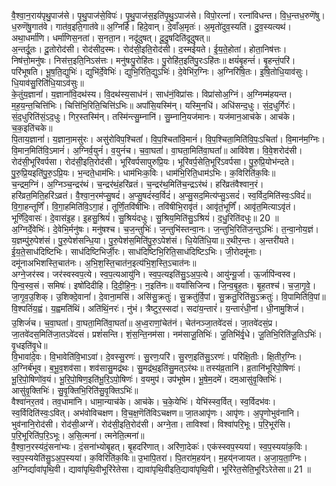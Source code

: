 

  
वै॒श्वा॒न॒राय॑पृथु॒पाज॑से। पृ॒थु॒पाज॑से॒विपः॑। पृ॒थु॒पाज॑स॒इति॑पृ॒थु॒ऽपाज॑से। विपो॒रत्ना॑। रत्ना॑विधन्त। वि॒ध॒न्तध॒रुणॆ॑षु। ध॒रुणॆ॑षु॒गात॑वे। गात॑व॒इति॒गात॑वे॥ अ॒ग्निर्हि। हिदे॒वान्। दे॒वाँअ॒मृतः॑। अ॒मृतो॑दुव॒स्यति॑। दु॒व॒स्यत्यथ॑। अथा॒धर्मा॑णि। धर्मा॑णिस॒नता॑। स॒नता॒न। नदू॑दुषत्। दू॒दु॒षदिति॑दूदुषत्॥  
अ॒न्तर्दू॒तः। दू॒तोरोद॑सी। रोद॑सीद॒स्मः। रोद॑सी॒इति॒रोद॑सी। द॒स्मई॑यते। ई॒य॒ते॒होता॑। होता॒निष॑त्तः। निष॑त्तो॒मनु॑षः। निस॑त्त॒इति॒निऽस॑त्तः। मनु॑षःपु॒रोहि॑तः। पु॒रोहि॑त॒इति॑पु॒रःऽहि॑तः॥ क्षयं॑बृ॒हन्तं॑। बृ॒हन्तं॒परि॑। परि॑भूषति। भू॒ष॒ति॒द्युभिः॑। द्युभि॑र्दे॒वेभिः॑। द्युभि॒रिति॒द्युऽभिः॑। दे॒वेभि॑र॒ग्निः। अ॒ग्निरि॑षि॒तः। इ॒षि॒तोधि॒याव॑सुः। धि॒याव॑सु॒रिति॑धि॒याऽव॑सुः॥  
के॒तुंय॒ज्ञानां॑। य॒ज्ञानां॑वि॒दथ॑स्य। वि॒दथ॑स्य॒साध॑नं। साध॑नं॒विप्रा॑सः। विप्रा॑सोअ॒ग्निं। अ॒ग्निम्म॑हयन्त। म॒ह॒य॒न्त॒चित्ति॑भिः। चित्ति॑भि॒रिति॒चित्ति॑ऽभिः॥ अपां॑सि॒यस्मि॑न्। यस्मि्॒नधि॑। अधि॑सन्द॒धुः। सं॒द॒धुर्गिरः॑। सं॒द॒धुरिति॑सं॒ऽद॒धुः। गिर॒स्तस्मि॑न्। तस्मि॑न्त्सु॒म्नानि॑। सु॒म्नानि॒यज॑मानः। यज॑मान॒आच॑के। आच॑के। च॒क॒इति॑चके॥  
पि॒ताय॒ज्ञानां॑। य॒ज्ञाना॒मसु॑रः। असु॑रोविप॒श्चितां॑। वि॒प॒श्चितां॑वि॒मानं॑। वि॒प॒श्चिता॒मिति॑वि॒पः॒ऽचितां॑। वि॒मान॑म॒ग्निः। वि॒मान॒मिति॑वि॒ऽमानं॑। अ॒ग्निर्व॒युनं॑। व॒युनं॑च। च॒वा॒घतां॑। वा॒घता॒मिति॑वा॒घतां॑॥ आवि॑वेश। वि॒वे॒शरोद॑सी। रोद॑सी॒भूरि॑वर्पसा। रोद॑सी॒इति॒रोद॑सी। भूरि॑वर्पसापुरुप्रि॒यः। भूरि॑वर्प॒सेति॒भूरि॑ऽवर्पसा। पु॒रु॒प्रि॒योभ॑न्दते। पु॒रु॒प्रि॒यइति॑पु॒रु॒ऽप्रि॒यः। भ॒न्दते॒धाम॑भिः। धाम॑भिःक॒विः। धाम॑भि॒रिति॒धाम॑ऽभिः। क॒विरिति॑क॒विः॥  
च॒न्द्रम॒ग्निं। अ॒ग्निञ्च॒न्द्रर॑थं। च॒न्द्रर॑थं॒हरि॑व्रतं। च॒न्द्रर॑थ॒मिति॑च॒न्द्रऽर॑थं। हरि॑व्रतंवैश्वान॒रं। हरि॑व्रत॒मिति॒हरि॑ऽव्रतं। वै॒श्वा॒न॒रम॑प्सु॒षदं॑। अ॒प्सु॒षदं॑स्व॒र्विदं॑। अ॒प्सु॒सद॒मित्य॑प्सु॒ऽसदं॑। स्व॒र्विद॒मिति॑स्वः॒ऽविदं॑॥ वि॒गा॒हन्तूर्णिं॑। वि॒गा॒हमिति॑वि॒ऽगा॒हं। तूर्णिं॒तवि॑षीभिः। तवि॑षीभि॒रावृ॑तं। आवृ॑तं॒भूर्णिं॑। आवृ॑त॒मित्याऽवृ॑तं। भूर्णिं॑दे॒वासः॑। दे॒वास॑इ॒ह। इ॒हसु॒श्रियं॑। सु॒श्रियं॑दधुः। सु॒श्रिय॒मिति॑सु॒ऽश्रियं॑। द॒धु॒रिति॑दधुः॥ 20 ॥  
अ॒ग्निर्दे॒वेभिः॑। दे॒वेभि॒र्मनु॑षः। मनु॑षश्च। च॒ज॒न्तुभिः॑। ज॒न्तुभि॑स्तन्वा॒नः। ज॒न्तुभि॒रिति॑ज॒न्तुऽभिः॑। त॒न्वा॒नोय॒ज्ञं। य॒ज्ञम्पु॑रु॒पेश॑सं। पु॒रु॒पेश॑सन्धि॒या। पु॒रु॒पेश॑स॒मिति॑पु॒रु॒ऽपेश॑सं। धि॒येति॑धि॒या॥ र॒थीर॒न्तः। अ॒न्तरी॑यते। ई॒य॒ते॒साध॑दिष्टिभिः। साध॑दिष्टिभिर्जी॒रः। साध॑दिष्टिभि॒रिति॒साध॑दिष्टिऽभिः। जी॒रोदमू॑नाः। दमू॑नाअभिशस्ति॒चात॑नः। अ॒भि॒श॒स्ति॒चात॑न॒इत्य॑भि॒श॒स्ति॒ऽचात॑नः॥  
अग्ने॒जर॑स्व। जर॑स्वस्वप॒त्ये। स्व॒प॒त्यआयु॑नि। स्व॒प॒त्यइति॑सु॒ऽअ॒प॒त्ये। आयु॑न्यू॒र्जा। ऊ॒र्जापि॑न्वस्व। पि॒न्व॒स्व॒सं। समिषः॑। इषो॑दिदीहि। दि॒दी॒हि॒नः॒। न॒इति॑नः॥ वयां॑सिजिन्व। जि॒न्व॒बृ॒ह॒तः। बृ॒ह॒तश्च॑। च॒जा॒गृ॒वे॒। जा॒गृ॒व॒उ॒शिक्। उ॒शिक्दे॒वानां॑। दे॒वाना॒मसि॑। असि॑सु॒क्रतुः॑। सु॒क्रतु॑र्वि॒पां। सु॒क्रतु॒रिति॑सु॒ऽक्रतुः॑। वि॒पामिति॑वि॒पां॥  
वि॒श्पतिं॑य॒ह्वं। य॒ह्वमति॑थिं। अति॑थिं॒नरः॑। नु॑भं। त्रैष्टुर॒स्सदा॑। सदा॑य॒न्तारं॑। य॒न्तारं॑धी॒नां। धी॒नामु॒शिजं॑। उ॒शिजं॑च। च॒वा॒घतां॑। वा॒घता॒मिति॑वा॒घतां॑॥ अ॒ध्व॒राणां॒चेत॑नं। चेत॑नञ्जा॒तवे॑दसं। जा॒तवे॑दसं॒प्र। जा॒तवे॑दस॒मिति॑जा॒तऽवे॑दसं। प्रशं॑सन्ति। शं॒स॒न्ति॒नम॑सा। नम॑साजू॒तिभिः॑। जू॒तिभि॑र्वृ॒धे। जू॒तिभि॒रिति॑जू॒तिऽभिः॑। वृ॒धइति॑वृ॒धे॥  
वि॒भावा॑दे॒वः। वि॒भावेति॑वि॒भाऽवा॑। दे॒वस्सु॒रणः॑। सु॒रणः॒परि॑। सु॒रण॒इति॑सु॒ऽरणः॑। परि॑क्षि॒तीः। क्षि॒तीर॒ग्निः। अ॒ग्निर्ब॑भूव। ब॒भू॒व॒शव॑सा। शव॑सासु॒मद्र॑थः। सु॒मद्र॑थ॒इति॑सु॒मत्ऽर॑थः॥ तस्य॑व्र॒तानि॑। व्र॒तानि॑भूरिपो॒षिणः॑। भू॒रि॒पो॒षिणो॑व॒यं। भू॒रि॒पो॒षिण॒इति॑भू॒रि॒ऽपो॒षिणः॑। व॒यमुप॑। उप॑भूषेम। भू॒षे॒म॒दमे॑। दम॒आसु॑वृ॒क्तिभिः॑। आसु॑वृ॒क्तिभिः॑। सु॒वृ॒क्तिभि॒रिति॑सु॒वृ॒क्तिऽभिः॑॥  
वैश्वा॑नर॒तव॑। तव॒धामा॑नि। धामा॒न्याच॑के। आच॑के। च॒के॒येभिः॑। येभि॑स्स्व॒र्वित्। स्व॒र्विदभ॑वः। स्व॒र्विदिति॑स्वः॒ऽवित्। अभ॑वोविचक्षण। वि॒च॒क्ष॒णॆति॑विऽचक्षण॥ जा॒तआपृ॑णः। आपृ॑णः। अ॒पृ॒णोभुव॑नानि। भुव॑नानि॒रोद॑सी। रोद॑सी॒अग्ने॑। रोद॑सी॒इति॒रोद॑सी। अग्ने॒ता। ताविश्वा॑। विश्वा॑परि॒भूः। प॒रि॒भूर॑सि। प॒रि॒भूरिति॑प॒रि॒ऽभूः। अ॒सि॒त्मना॑। त्मनेति॒त्मना॑॥  
वै॒श्वा॒न॒रस्य॑दं॒सना॑भ्यः। दं॒सना॑भ्योबृ॒हत्। बृ॒हदरि॑णात्। अरि॑णा॒देकः॑। एक॑स्स्वप॒स्यया॑। स्व॒प॒स्यया॑क॒विः। स्व॒प॒स्ययेति॑सु॒ऽअ॒प॒स्यया॑। क॒विरिति॑क॒विः॥ उ॒भापि॒तरा॑। पि॒तरा॑म॒हय॑न्। म॒हय्॑नजायत। अ॒जा॒य॒ता॒ग्निः। अ॒ग्निर्द्यावा॑पृथि॒वी। द्यावा॑पृथि॒वीभूरि॑रेतेसा। द्यावा॑पृथि॒वीइति॒द्यावा॑पृथि॒वी। भूरि॑रेत॒सेति॒भूरि॑ऽरेतेसा॥ 21 ॥  
